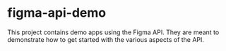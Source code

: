 # figma-api-demo

This project contains demo apps using the Figma API. They are
meant to demonstrate how to get started with the various aspects of the API.